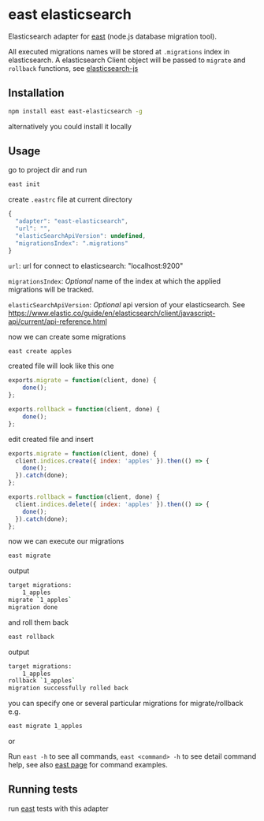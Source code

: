 # east elasticsearch

Elasticsearch adapter for [east](https://github.com/okv/east) (node.js database migration tool).

All executed migrations names will be stored at `.migrations` index in elasticsearch.
A elasticsearch Client object will be passed to `migrate` and `rollback` functions, see
[elasticsearch-js](https://github.com/elastic/elasticsearch-js)


## Installation

```sh
npm install east east-elasticsearch -g
```

alternatively you could install it locally


## Usage

go to project dir and run

```sh
east init
```

create `.eastrc` file at current directory

```js
{
  "adapter": "east-elasticsearch",
  "url": "",
  "elasticSearchApiVersion": undefined,
  "migrationsIndex": ".migrations"
}
```

`url`: url for connect to elasticsearch: "localhost:9200"

`migrationsIndex`: _Optional_ name of the index at which the applied migrations will be tracked.

`elasticSearchApiVersion`: _Optional_ api version of your elasticsearch. See https://www.elastic.co/guide/en/elasticsearch/client/javascript-api/current/api-reference.html


now we can create some migrations

```sh
east create apples
```

created file will look like this one

```js
exports.migrate = function(client, done) {
	done();
};

exports.rollback = function(client, done) {
	done();
};
```

edit created file and insert

```js
exports.migrate = function(client, done) {
  client.indices.create({ index: 'apples' }).then(() => {
    done();
  }).catch(done);
};

exports.rollback = function(client, done) {
  client.indices.delete({ index: 'apples' }).then(() => {
    done();
  }).catch(done);
};
```

now we can execute our migrations

```sh
east migrate
```

output

```sh
target migrations:
	1_apples
migrate `1_apples`
migration done
```

and roll them back

```sh
east rollback
```

output

```sh
target migrations:
	1_apples
rollback `1_apples`
migration successfully rolled back
```

you can specify one or several particular migrations for migrate/rollback e.g.

```sh
east migrate 1_apples
```

or

Run `east -h` to see all commands, `east <command> -h` to see detail command help,
see also [east page](https://github.com/okv/east#usage) for command examples.


## Running tests

run [east](https://github.com/okv/east#running-test) tests with this adapter
